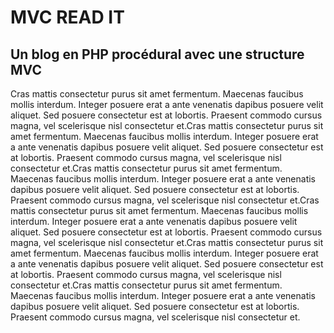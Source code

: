 # MVC READ IT

## Un blog en PHP procédural avec une structure MVC

Cras mattis consectetur purus sit amet fermentum. Maecenas faucibus mollis interdum. Integer posuere erat a ante venenatis dapibus posuere velit aliquet. Sed posuere consectetur est at lobortis. Praesent commodo cursus magna, vel scelerisque nisl consectetur et.Cras mattis consectetur purus sit amet fermentum. Maecenas faucibus mollis interdum. Integer posuere erat a ante venenatis dapibus posuere velit aliquet. Sed posuere consectetur est at lobortis. Praesent commodo cursus magna, vel scelerisque nisl consectetur et.Cras mattis consectetur purus sit amet fermentum. Maecenas faucibus mollis interdum. Integer posuere erat a ante venenatis dapibus posuere velit aliquet. Sed posuere consectetur est at lobortis. Praesent commodo cursus magna, vel scelerisque nisl consectetur et.Cras mattis consectetur purus sit amet fermentum. Maecenas faucibus mollis interdum. Integer posuere erat a ante venenatis dapibus posuere velit aliquet. Sed posuere consectetur est at lobortis. Praesent commodo cursus magna, vel scelerisque nisl consectetur et.Cras mattis consectetur purus sit amet fermentum. Maecenas faucibus mollis interdum. Integer posuere erat a ante venenatis dapibus posuere velit aliquet. Sed posuere consectetur est at lobortis. Praesent commodo cursus magna, vel scelerisque nisl consectetur et.Cras mattis consectetur purus sit amet fermentum. Maecenas faucibus mollis interdum. Integer posuere erat a ante venenatis dapibus posuere velit aliquet. Sed posuere consectetur est at lobortis. Praesent commodo cursus magna, vel scelerisque nisl consectetur et.